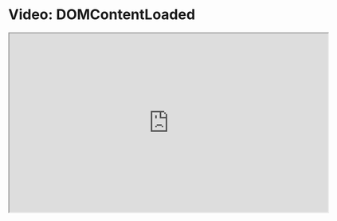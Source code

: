 # Video: DOMContentLoaded

<iframe src="https://vimeo.com/549502582" width="640" height="360" allowfullscreen="allowfullscreen" allow="autoplay; fullscreen; picture-in-picture"></iframe>
